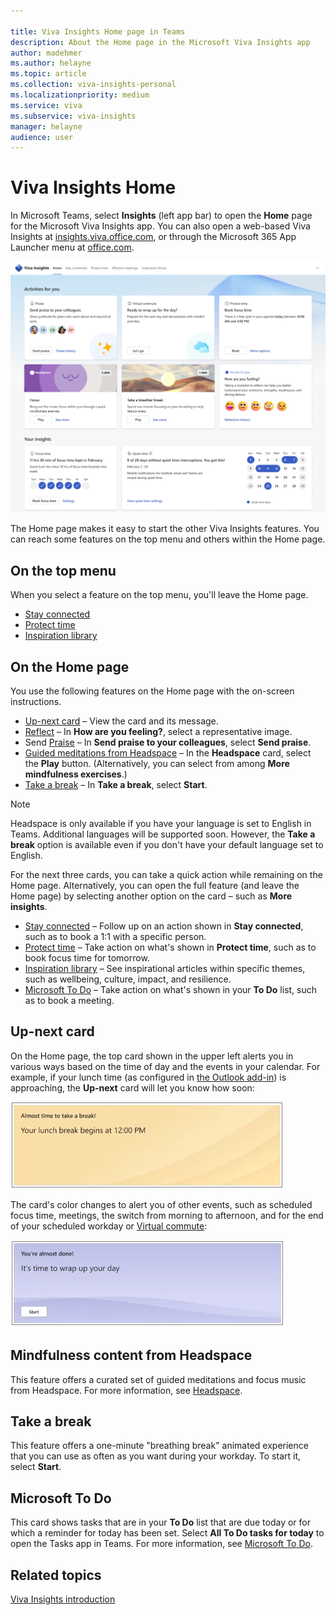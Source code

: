```yaml
---

title: Viva Insights Home page in Teams
description: About the Home page in the Microsoft Viva Insights app
author: madehmer
ms.author: helayne
ms.topic: article
ms.collection: viva-insights-personal
ms.localizationpriority: medium 
ms.service: viva
ms.subservice: viva-insights
manager: helayne
audience: user
---
```


# Viva Insights Home

In Microsoft Teams, select **Insights** (left app bar) to open the **Home** page for the Microsoft Viva Insights app. You can also open a web-based Viva Insights at [insights.viva.office.com](https://insights.viva.office.com), or through the Microsoft 365 App Launcher menu at [office.com](https://www.office.com).

![Screenshot that shows the Viva Insights Home page.](images/app-home-ic.png)

The Home page makes it easy to start the other Viva Insights features. You can reach some features on the top menu and others within the Home page.

## On the top menu

When you select a feature on the top menu, you'll leave the Home page.

* [Stay connected](viva-insights-stay-connected.md)
* [Protect time](viva-insights-protect-time.md)
* [Inspiration library](inspiration.md)

## On the Home page

You use the following features on the Home page with the on-screen instructions.  

* [Up-next card](#up-next-card) – View the card and its message.
* [Reflect](viva-insights-reflect.md) – In **How are you feeling?**, select a representative image. <!--In the following cases, you can take action directly on a feature's card on the Home page without needing to open the feature.  -->
* Send [Praise](viva-insights-praise.md) – In **Send praise to your colleagues**, select **Send praise**.
* [Guided meditations from Headspace](#take-a-break) – In the **Headspace** card, select the **Play** button. (Alternatively, you can select from among **More mindfulness exercises**.)
* [Take a break](#take-a-break) – In **Take a break**, select **Start**.

>[!NOTE]
>Headspace is only available if you have your language is set to English in Teams. Additional languages will be supported soon. However, the **Take a break** option is available even if you don't have your default language set to English.

For the next three cards, you can take a quick action while remaining on the Home page. Alternatively, you can open the full feature (and leave the Home page) by selecting another option on the card &ndash; such as **More insights**.

* [Stay connected](viva-insights-stay-connected.md) – Follow up on an action shown in **Stay connected**, such as to book a 1:1 with a specific person.
* [Protect time](viva-insights-protect-time.md) – Take action on what's shown in **Protect time**, such as to book focus time for tomorrow.
* [Inspiration library](inspiration.md) – See inspirational articles within specific themes, such as wellbeing, culture, impact, and resilience.
* [Microsoft To Do](#microsoft-to-do) – Take action on what's shown in your **To Do** list, such as to book a meeting.

## Up-next card

On the Home page, the top card shown in the upper left alerts you in various ways based on the time of day and the events in your calendar. For example, if your lunch time (as configured in [the Outlook add-in](../use/use-the-insights.md#set-lunch-hours)) is approaching, the **Up-next** card will let you know how soon:

![Lunch approaching.](images/lunch-break.png)

The card's color changes to alert you of other events, such as scheduled focus time, meetings, the switch from morning to afternoon, and for the end of your scheduled workday or [Virtual commute](viva-insights-virtual-commute.md):

![Virtual commute.](images/virtual-commute.png)

## Mindfulness content from Headspace

This feature offers a curated set of guided meditations and focus music from Headspace. For more information, see [Headspace](viva-insights-headspace.md).

## Take a break

This feature offers a one-minute "breathing break" animated experience that you can use as often as you want during your workday. To start it, select **Start**.

## Microsoft To Do

This card shows tasks that are in your **To Do** list that are due today or for which a reminder for today has been set. Select **All To Do tasks for today** to open the Tasks app in Teams. For more information, see [Microsoft To Do](https://to-do.microsoft.com/tasks/).

## Related topics

[Viva Insights introduction](viva-teams-app.md)
